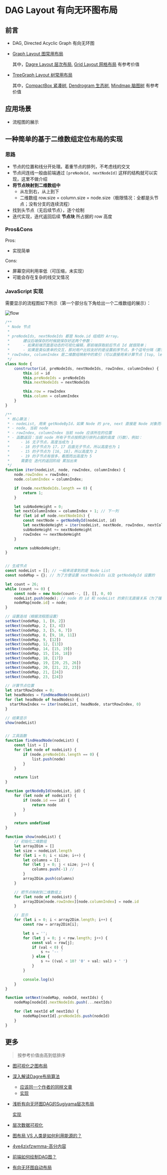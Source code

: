 # DAG Layout 有向无环图布局
## 前言
- DAG, Directed Acyclic Graph 有向无环图
- [Graph Layout 图常用布局](https://g6.antv.vision/zh/docs/api/graphLayout/guide)
    
    其中，[Dagre Layout 层次布局](https://g6.antv.vision/zh/docs/api/graphLayout/dagre), [Grid Layout 网格布局](https://g6.antv.vision/zh/docs/api/graphLayout/grid) 有参考价值 
- [TreeGraph Layout 树常用布局](https://g6.antv.vision/zh/docs/api/treeGraphLayout/guide)

    其中，[CompactBox 紧凑树](https://g6.antv.vision/zh/docs/api/treeGraphLayout/compactBox), [Dendrogram 生态树](https://g6.antv.vision/zh/docs/api/treeGraphLayout/dendrogram), [Mindmap 脑图树](https://g6.antv.vision/zh/docs/api/treeGraphLayout/mindmap) 有参考价值

## 应用场景
- 流程图的展示

## 一种简单的基于二维数组定位布局的实现
### 思路
- 节点的位置和线分开处理。着重节点的排列，不考虑线的交叉
- 节点间连线一般由前端通过 `[preNodeId, nextNodeId]` 这样的结构就可以实现，这里不做介绍
- **将节点映射到二维数组中**
    - 从左到右，从上到下
    - 二维数组 row.size = column.size = node.size（极限情况：全都是头节点；没有分支的连续流程）
- 找到头节点（无后续节点），逐个绘制
- 迭代实现，迭代返回后续 **节点块** 所占据的 row 高度
### Pros&Cons
Pros:
- 实现简单

Cons:
- 屏幕空间利用率低（可压缩，未实现）
- 可能会存在复杂的线交叉情况
### JavaScript 实现
需要显示的流程图如下所示（第一个部分左下角给出一个二维数组的展示）：

![flow](./assets/flow.png)

```js
/**
 * Node 节点
 *
 * preNodeIds, nextNodeIds 都是 Node.id 组成的 Array。
 *      建议后端保存的时候就保存好这两个参数：
 *      - 如果前端页面是动态的可视化编辑，那前端获取前后节点 Id 就很简单；
 *      - 如果是类似表单的交互，那对用户比较友好的是设置前序节点，多个逗号分隔（要求用户设置后续节点不现实，必须全部节点设置完成之后才能开始设置关系），此时求后续节点也只是遍历的问题（借助一个 NodeIdMap）
 * rowIndex, columnIndex 是二维数组映射中的索引（可以直接用来计算节点 [top, left] 的坐标，用来在幕布上渲染）
 */
class Node {
    constructor(id, preNodeIds, nextNodeIds, rowIndex, columnIndex) {
        this.id = id
        this.preNodeIds = preNodeIds
        this.nextNodeIds = nextNodeIds

        this.row = rowIndex
        this.column = columnIndex
    }
}

/**
 * 核心算法：
 * - nodeList, 用来 getNodeById，如果 Node 的 pre, next 直接是 Node 对象而不是 ID 可忽略
 * - node, 当前 node
 * - rowIndex, columnIndex 当前 node 应该所在的位置
 * - 函数返回：当前 node 所有子节点按照逐行排列占据的高度（行数），例如：
 *     - 16 无子节点，高度当成为 1
 *     - 18 的子节点为 17，17 后面无子节点，所以高度也为 1
 *     - 15 的子节点为 [16, 18]，所以高度为 2
 *     - 19 的子节点有很多，看图而出高度为 5
 *     需要在 迭代的返回阶段 累加出来
 */
function iter(nodeList, node, rowIndex, columnIndex) {
    node.rowIndex = rowIndex;
    node.columnIndex = columnIndex;

    if (node.nextNodeIds.length == 0) {
        return 1;
    }

    let subNodeHeight = 0;
    let nextColumnIndex = columnIndex + 1; // 下一列
    for (let id of node.nextNodeIds) {
        const nextNode = getNodeById(nodeList, id)
        let nextNodeHeight = iter(nodeList, nextNode, rowIndex, nextColumnIndex)
        subNodeHeight += nextNodeHeight
        rowIndex += nextNodeHeight
    }

    return subNodeHeight;
}


// 生成节点
const nodeList = []; // 一般来说拿到的是 Node List
const nodeMap = {}; // 为了方便设置 nextNodeIds 以及 getNodeById 设置的

let count = 26;
while (count >= 0) {
    const node = new Node(count--, [], [], 0, 0)
    nodeList.push(node); // node 的 id 和 nodeList 的索引无直接关系（为了强调，所以用了逆序）
    nodeMap[node.id] = node;
}

// 设置连线（根据流程图设置）
setNext(nodeMap, 1, [0, 2])
setNext(nodeMap, 2, [3, 4])
setNext(nodeMap, 3, [5, 6, 7])
setNext(nodeMap, 8, [9, 10, 11])
setNext(nodeMap, 9, [12])
setNext(nodeMap, 12, [13])
setNext(nodeMap, 14, [15, 19])
setNext(nodeMap, 15, [16, 18])
setNext(nodeMap, 18, [17])
setNext(nodeMap, 19, [20, 25, 26])
setNext(nodeMap, 20, [21, 22, 23])
setNext(nodeMap, 21, [24])
setNext(nodeMap, 23, [24])

// 计算节点位置
let startRowIndex = 0;
let headNodes = findHeadNode(nodeList)
for (let headNode of headNodes) {
  startRowIndex += iter(nodeList, headNode, startRowIndex, 0)
}

// 结果显示
show(nodeList)


// 工具函数
function findHeadNode(nodeList) {
    const list = []
    for (let node of nodeList) {
        if (node.preNodeIds.length == 0) {
            list.push(node)
        }
    }

    return list
}

function getNodeById(nodeList, id) {
    for (let node of nodeList) {
        if (node.id === id) {
            return node
        }
    }

    return undefined
}

function show(nodeList) {
    // 初始化二维数组
    let array2Dim = []
    let size = nodeList.length
    for (let i = 0; i < size; i++) {
        let columns = [];
        for (let j = 0; j < size; j++) {
            columns.push(-1) // 
        }
        array2Dim.push(columns)
    }

    // 把节点映射到二维数组上
    for (let node of nodeList) {
        array2Dim[node.rowIndex][node.columnIndex] = node.id
    }

    // 显示
    for (let i = 0; i < array2Dim.length; i++) {
        const row = array2Dim[i];

        let s = '';
        for (let j = 0; j < row.length; j++) {
            const val = row[j];
            if (val < 0) {
                s += '-- '
            } else {
                s += ((val < 10? '0' + val: val) + ' ')
            }
        }

        console.log(s)
    }
}

function setNext(nodeMap, nodeId, nextIds) {
    nodeMap[nodeId].nextNodeIds.push(...nextIds)

    for (let nextId of nextIds) {
        nodeMap[nextId].preNodeIds.push(nodeId)
    }
}
```

## 更多
> 按参考价值由高到低排序
- [图可视化之图布局](https://www.yuque.com/antv/g6-blog/vfnf7n)
- [深入解读Dagre布局算法](https://www.yuque.com/antv/g6-blog/xxp5nl)
  - [应该同一个作者的同样文章](https://developer.aliyun.com/article/780079)
  - [实现](https://github.com/dagrejs/dagre)
- [浅析有向无环图DAG的Sugiyama层次布局](https://juejin.cn/post/7041805439918424101)
    
    [实现](https://github.com/erikbrinkman/d3-dag)
- [层次数据可视化](https://www.yuque.com/antv/g6-blog/gcsscq)
- [图布局 VS 人类是如何利用能源的？](https://www.yuque.com/antv/g6-blog/kgpsw6)
- [4ve4zixfzwmma-高分内容](https://developer.aliyun.com/profile/4ve4zixfzwmma/highScore_1)
- [前端如何绘制DAG图？](https://juejin.cn/post/6844904085917827086)
- [有向无环图自动布局](https://segmentfault.com/a/1190000019880421)
